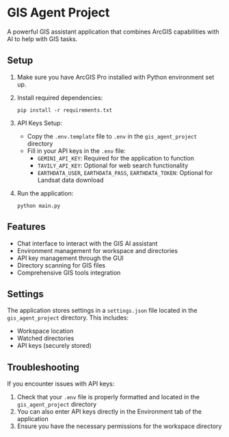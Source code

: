 # GIS Agent Project

A powerful GIS assistant application that combines ArcGIS capabilities with AI to help with GIS tasks.

## Setup

1. Make sure you have ArcGIS Pro installed with Python environment set up.

2. Install required dependencies:
   ```
   pip install -r requirements.txt
   ```

3. API Keys Setup:
   - Copy the `.env.template` file to `.env` in the `gis_agent_project` directory
   - Fill in your API keys in the `.env` file:
     - `GEMINI_API_KEY`: Required for the application to function
     - `TAVILY_API_KEY`: Optional for web search functionality
     - `EARTHDATA_USER`, `EARTHDATA_PASS`, `EARTHDATA_TOKEN`: Optional for Landsat data download

4. Run the application:
   ```
   python main.py
   ```

## Features

- Chat interface to interact with the GIS AI assistant
- Environment management for workspace and directories
- API key management through the GUI
- Directory scanning for GIS files
- Comprehensive GIS tools integration

## Settings

The application stores settings in a `settings.json` file located in the `gis_agent_project` directory. This includes:
- Workspace location
- Watched directories
- API keys (securely stored)

## Troubleshooting

If you encounter issues with API keys:
1. Check that your `.env` file is properly formatted and located in the `gis_agent_project` directory
2. You can also enter API keys directly in the Environment tab of the application
3. Ensure you have the necessary permissions for the workspace directory 